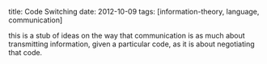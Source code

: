title: Code Switching
date: 2012-10-09
tags: [information-theory, language, communication]

this is a stub of ideas on the way that communication is as much about transmitting information, given a particular code, as it is about negotiating that code.
